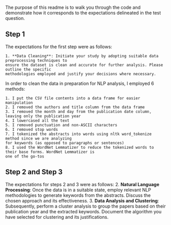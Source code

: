 The purpose of this readme is to walk you through the code and demonstrate how it corresponds to the expectations delineated in the test question.

## Step 1
The expectations for the first step were as follows: 

```
1. **Data Cleaning**: Initiate your study by adopting suitable data preprocessing techniques to
ensure the dataset is clean and accurate for further analysis. Please outline the specific
methodologies employed and justify your decisions where necessary.
```

In order to clean the data in preparation for NLP analysis, I employed 6 methods: 

```
1. I put the CSV file contents into a data frame for easier manipulation
2. I removed the authors and title column from the data frame
3. I removed the month and day from the publication date column, leaving only the publication year
4. I lowercased all the text
5. I removed punctuation and non-ASCII characters
6. I removed stop words
7. I tokenized the abstracts into words using nltk word_tokenize method since we are analyzing
for keywords (as opposed to paragraphs or sentences)
8. I used the WordNet Lemmatizer to reduce the tokenized words to their base forms. WordNet Lemmatizer is
one of the go-tos  
```

## Step 2 and Step 3
The expectations for steps 2 and 3 were as follows: 
2. **Natural Language Processing**: Once the data is in a suitable state, employ relevant NLP
methodologies to generate keywords from the abstracts. Discuss the chosen approach and its
effectiveness.
3. **Data Analysis and Clustering**: Subsequently, perform a cluster analysis to group the
papers based on their publication year and the extracted keywords. Document the algorithm
you have selected for clustering and its justifications.